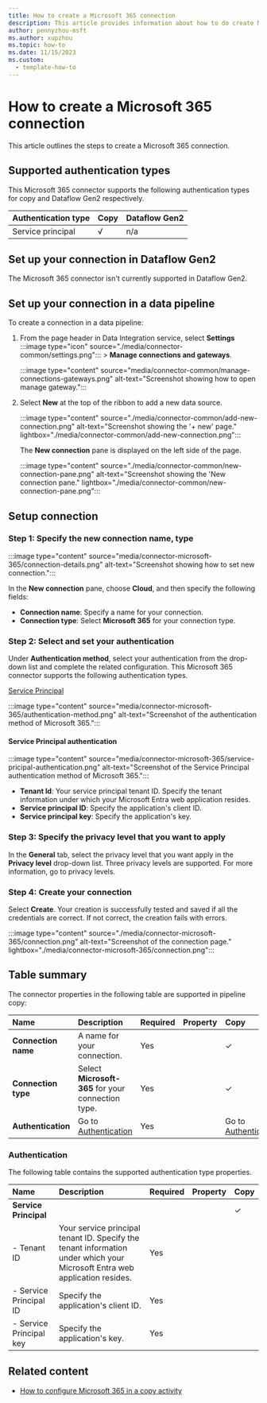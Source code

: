 ```yaml
---
title: How to create a Microsoft 365 connection
description: This article provides information about how to do create Microsoft 365 connection in [!INCLUDE [product-name](../includes/product-name.md)].
author: pennyzhou-msft
ms.author: xupzhou
ms.topic: how-to
ms.date: 11/15/2023
ms.custom:
  - template-how-to
---
```


# How to create a Microsoft 365 connection

This article outlines the steps to create a Microsoft 365 connection.

## Supported authentication types

This Microsoft 365 connector supports the following authentication types for copy and Dataflow Gen2 respectively.  

|Authentication type |Copy |Dataflow Gen2 |
|:---|:---|:---|
|Service principal| √| n/a|

## Set up your connection in Dataflow Gen2

The Microsoft 365 connector isn't currently supported in Dataflow Gen2.

## Set up your connection in a data pipeline

To create a connection in a data pipeline:

1. From the page header in Data Integration service, select **Settings** :::image type="icon" source="./media/connector-common/settings.png"::: > **Manage connections and gateways**.

   :::image type="content" source="media/connector-common/manage-connections-gateways.png" alt-text="Screenshot showing how to open manage gateway.":::

2. Select **New** at the top of the ribbon to add a new data source.

   :::image type="content" source="./media/connector-common/add-new-connection.png" alt-text="Screenshot showing the '+ new' page." lightbox="./media/connector-common/add-new-connection.png":::

   The **New connection** pane is displayed on the left side of the page.

    :::image type="content" source="./media/connector-common/new-connection-pane.png" alt-text="Screenshot showing the 'New connection pane." lightbox="./media/connector-common/new-connection-pane.png":::

## Setup connection

### Step 1: Specify the new connection name, type

   :::image type="content" source="media/connector-microsoft-365/connection-details.png" alt-text="Screenshot showing how to set new connection.":::

In the **New connection** pane, choose **Cloud**, and then specify the following fields:

- **Connection name**: Specify a name for your connection.
- **Connection type**: Select **Microsoft 365** for your connection type.

### Step 2:  Select and set your authentication

Under **Authentication method**, select your authentication from the drop-down list and complete the related configuration. This Microsoft 365 connector supports the following authentication types.

[Service Principal](#service-principal-authentication)

:::image type="content" source="media/connector-microsoft-365/authentication-method.png" alt-text="Screenshot of the authentication method of Microsoft 365.":::

#### Service Principal authentication

:::image type="content" source="media/connector-microsoft-365/service-pricipal-authentication.png" alt-text="Screenshot of the Service Principal authentication method of Microsoft 365.":::

- **Tenant Id**: Your service principal tenant ID. Specify the tenant information under which your Microsoft Entra web application resides.
- **Service principal ID**: Specify the application's client ID.
- **Service principal key**: Specify the application's key.

### Step 3: Specify the privacy level that you want to apply

In the **General** tab, select the privacy level that you want apply in the **Privacy level** drop-down list. Three privacy levels are supported. For more information, go to privacy levels.

### Step 4: Create your connection

Select **Create**. Your creation is successfully tested and saved if all the credentials are correct. If not correct, the creation fails with errors.

:::image type="content" source="./media/connector-microsoft-365/connection.png" alt-text="Screenshot of the connection page." lightbox="./media/connector-microsoft-365/connection.png":::

## Table summary

The connector properties in the following table are supported in pipeline copy:

|Name|Description|Required|Property|Copy|
|:---|:---|:---|:---|:---|
|**Connection name**|A name for your connection.|Yes||✓|
|**Connection type**|Select **Microsoft-365** for your connection type.|Yes||✓|
|**Authentication**|Go to [Authentication](#authentication) |Yes||Go to [Authentication](#authentication)|

### Authentication

The following table contains the supported authentication type properties.

|Name|Description|Required|Property|Copy|
|:---|:---|:---|:---|:---|
|**Service Principal**||||✓|
|- Tenant ID|Your service principal tenant ID. Specify the tenant information under which your Microsoft Entra web application resides.|Yes |||
|- Service Principal ID|Specify the application's client ID.|Yes |||
|- Service Principal key|Specify the application's key.|Yes |||

## Related content

- [How to configure Microsoft 365 in a copy activity](connector-microsoft-365-copy-activity.md)
